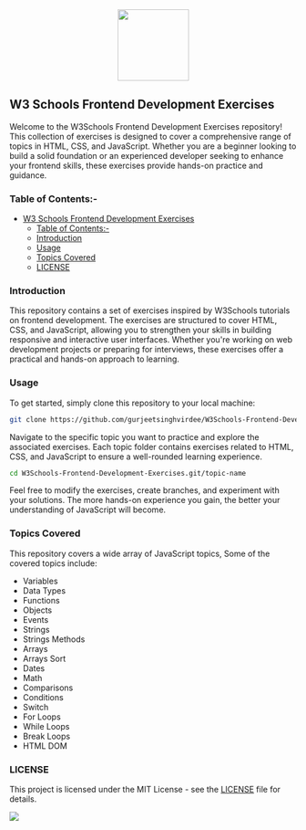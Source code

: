 <div align="center">
  <img src="https://github.com/gurjeetsinghvirdee/W3Schools-JavaScript-Exercises/assets/73753957/54deee37-a961-4b04-9846-143207e598b4" width="125" height="125">
</div>

## W3 Schools Frontend Development Exercises

Welcome to the W3Schools Frontend Development Exercises repository! This collection of exercises is designed to cover a comprehensive range of topics in HTML, CSS, and JavaScript. Whether you are a beginner looking to build a solid foundation or an experienced developer seeking to enhance your frontend skills, these exercises provide hands-on practice and guidance.

### Table of Contents:-
- [W3 Schools Frontend Development Exercises](#w3-schools-frontend-development-exercises)
  - [Table of Contents:-](#table-of-contents-)
  - [Introduction](#introduction)
  - [Usage](#usage)
  - [Topics Covered](#topics-covered)
  - [LICENSE](#license)
  
### Introduction
This repository contains a set of exercises inspired by W3Schools tutorials on frontend development. The exercises are structured to cover HTML, CSS, and JavaScript, allowing you to strengthen your skills in building responsive and interactive user interfaces. Whether you're working on web development projects or preparing for interviews, these exercises offer a practical and hands-on approach to learning.

### Usage
To get started, simply clone this repository to your local machine:

```bash
git clone https://github.com/gurjeetsinghvirdee/W3Schools-Frontend-Development-Exercises.git
```

Navigate to the specific topic you want to practice and explore the associated exercises. Each topic folder contains exercises related to HTML, CSS, and JavaScript to ensure a well-rounded learning experience.

```bash
cd W3Schools-Frontend-Development-Exercises.git/topic-name
```

Feel free to modify the exercises, create branches, and experiment with your solutions. The more hands-on experience you gain, the better your understanding of JavaScript will become.

### Topics Covered
This repository covers a wide array of JavaScript topics, Some of the covered topics include:

- Variables
- Data Types
- Functions
- Objects
- Events
- Strings
- Strings Methods
- Arrays
- Arrays Sort
- Dates
- Math
- Comparisons
- Conditions
- Switch
- For Loops
- While Loops
- Break Loops
- HTML DOM


### LICENSE
This project is licensed under the MIT License - see the [LICENSE](./LICENSE) file for details.

<img src="https://img.shields.io/badge/MIT-LICENSE-blue?style=for-the-badge">
